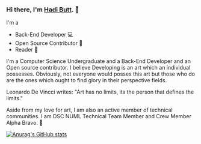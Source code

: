 ### Hi there, I'm [Hadi Butt](https://hadilicious.me).  👋

I'm a 

- Back-End Developer :computer:
- Open Source Contributor :raised_hands:
- Reader :book:

I'm a Computer Science Undergraduate and a Back-End Developer and an Open source contributor. I believe Developing is an art which an individual possesses. Obviously, not everyone would posses this art but those who do are the ones which ought to find glory in their perspective fields.

Leonardo De Vincci writes:
"Art has no limits, its the person that defines the limits." 

 Aside from my love for art, I am also an active member of technical communities. I am DSC NUML Technical Team Member and Crew Member Alpha Bravo. :tada:

[![Anurag's GitHub stats](https://github-readme-stats.vercel.app/api?username=HadiButtt)](https://github.com/anuraghazra/github-readme-stats)
